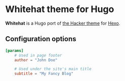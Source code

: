 # Whitehat theme for Hugo

**Whitehat** is a Hugo port of [the Hacker theme][hacker] for [Hexo][hexo].

[hacker]:https://github.com/CodeDaraW/Hacker/
[hexo]:https://hexo.io/

## Configuration options

``` toml
[params]
    # Used in page footer
    author = "John Doe"

    # Used under the site's main title
    subtitle = "My Fancy Blog"
```
